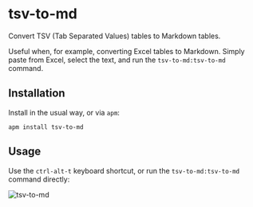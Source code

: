 # tsv-to-md

Convert TSV (Tab Separated Values) tables to Markdown tables.

Useful when, for example, converting Excel tables to Markdown. Simply paste from Excel, select the text, and run the `tsv-to-md:tsv-to-md` command.

## Installation

Install in the usual way, or via `apm`:

```
apm install tsv-to-md
```

## Usage

Use the `ctrl-alt-t` keyboard shortcut, or run the `tsv-to-md:tsv-to-md` command directly:

![tsv-to-md](https://cloud.githubusercontent.com/assets/27806/21536962/9a03199e-cd4f-11e6-99b1-937cc56ef8a0.gif)

